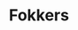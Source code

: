 ---
title: Fokkers
has_intro: true
intro_content: >
  Ben je een plichtsbewuste fokker die voor zijn gekweekte pups het juiste baasje wil? Vraag aan je dierenarts een uitnodiging die je toelaat jouw nestje te publiceren in de Link4Vets database. Jouw nestje wordt zichtbaar voor alle bij ons geregistreerde dierenartsen.
  Heb je een uitnodiging voor publicatie ontvangen van je dierenarts? Schrijf je dan in via de link hier onder met het e-mail adres waarop de uitnodiging toekwam.
intro_actions:
- label: Puppy database
  url: 'https://nestjes.link4vets.be'
  style: primary
- label: Contact
  url: /contact
  style: secondary
has_more_link: true
more_link_text: Lees Verder
layout: home
---